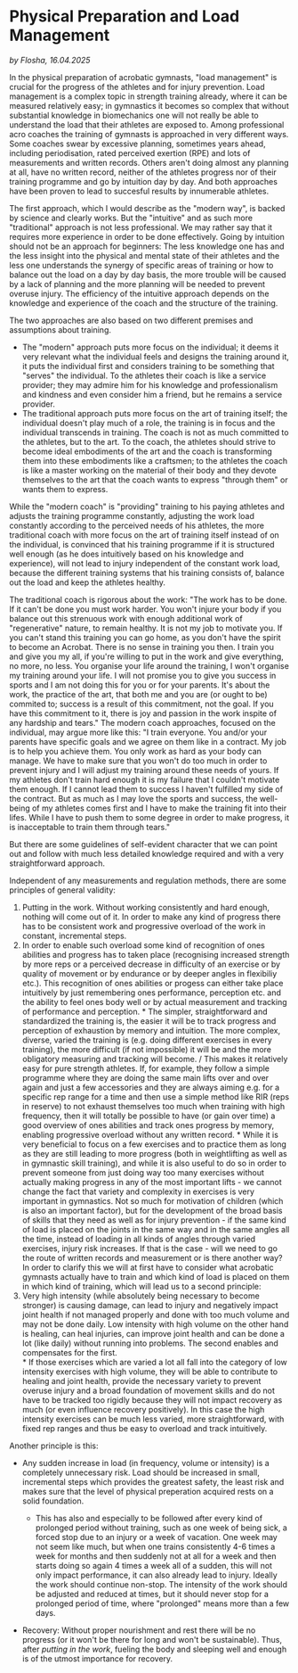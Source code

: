 # Physical Preparation and Load Management

*by Flosha, 16.04.2025*

In the physical preparation of acrobatic gymnasts, "load management" is crucial for the progress of the athletes and for injury prevention. Load management is a complex topic in strength training already, where it can be measured relatively easy; in gymnastics it becomes so complex that without substantial knowledge in biomechanics one will not really be able to understand the load that their athletes are exposed to. Among professional acro coaches the training of gymnasts is approached in very different ways. Some coaches swear by excessive planning, sometimes years ahead, including periodisation, rated perceived exertion (RPE) and lots of measurements and written records. Others aren't doing almost any planning at all, have no written record, neither of the athletes progress nor of their training programme and go by intuition day by day. And both approaches have been proven to lead to succesful results by innumerable athletes. 

The first approach, which I would describe as the "modern way", is backed by science and clearly works. But the "intuitive" and as such more "traditional" approach is not less professional. We may rather say that it requires more experience in order to be done effectively. Going by intuition should not be an approach for beginners: The less knowledge one has and the less insight into the physical and mental state of their athletes and the less one understands the synergy of specific areas of training or how to balance out the load on a day by day basis, the more trouble will be caused by a lack of planning and the more planning will be needed to prevent overuse injury. The efficiency of the intuitive approach depends on the knowledge and experience of the coach and the structure of the training. 

The two approaches are also based on two different premises and assumptions about training. 
* The "modern" approach puts more focus on the individual; it deems it very relevant what the individual feels and designs the training around it, it puts the individual first and considers training to be something that "serves" the individual. To the athletes their coach is like a service provider; they may admire him for his knowledge and professionalism and kindness and even consider him a friend, but he remains a service provider. 
* The traditional approach puts more focus on the art of training itself; the individual doesn't play much of a role, the training is in focus and the individual transcends in training. The coach is not as much committed to the athletes, but to the art. To the coach, the athletes should strive to become ideal embodiments of the art and the coach is transforming them into these embodiments like a craftsmen; to the athletes the coach is like a master working on the material of their body and they devote themselves to the art that the coach wants to express "through them" or wants them to express.

While the "modern coach" is "providing" training to his paying athletes and adjusts the training programme constantly, adjusting the work load constantly according to the perceived needs of his athletes, the more traditional coach with more focus on the art of training itself instead of on the individual, is convinced that his training programme if it is structured well enough (as he does intuitively based on his knowledge and experience), will not lead to injury independent of the constant work load, because the different training systems that his training consists of, balance out the load and keep the athletes healthy. 

The traditional coach is rigorous about the work: "The work has to be done. If it can't be done you must work harder. You won't injure your body if you balance out this strenuous work with enough additional work of "regenerative" nature, to remain healthy. It is not my job to motivate you. If you can't stand this training you can go home, as you don't have the spirit to become an Acrobat. There is no sense in training you then. I train you and give you my all, if you're willing to put in the work and give everything, no more, no less. You organise your life around the training, I won't organise my training around your life. I will not promise you to give you success in sports and I am not doing this for you or for your parents. It's about the work, the practice of the art, that both me and you are (or ought to be) commited to; success is a result of this commitment, not the goal. If you have this commitment to it, there is joy and passion in the work inspite of any hardship and tears."
The modern coach approaches, focused on the individual, may argue more like this: "I train everyone. You and/or your parents have specific goals and we agree on them like in a contract. My job is to help you achieve them. You only work as hard as your body can manage. We have to make sure that you won't do too much in order to prevent injury and I will adjust my training around these needs of yours. If my athletes don't train hard enough it is my failure that I couldn't motivate them enough. If I cannot lead them to success I haven't fulfilled my side of the contract. But as much as I may love the sports and success, the well-being of my athletes comes first and I have to make the training fit into their lifes. While I have to push them to some degree in order to make progress, it is inacceptable to train them through tears."





But there are some guidelines of self-evident character that we can point out and follow with much less detailed knowledge required and with a very straightforward approach. 

Independent of any measurements and regulation methods, there are some principles of general validity: 

1. Putting in the work. Without working consistently and hard enough, nothing will come out of it. In order to make any kind of progress there has to be consistent work and progressive overload of the work in constant, incremental steps. 
  1. In order to enable such overload some kind of recognition of ones abilities and progress has to taken place (recognising increased strength by more reps or a perceived decrease in difficulty of an exercise or by quality of movement or by endurance or by deeper angles in flexibiliy etc.). This recognition of ones abilities or progess can either take place intuitively by just remembering ones performance, perception etc. and the ability to feel ones body well or by actual measurement and tracking of performance and perception.
    * The simpler, straightforward and standardized the training is, the easier it will be to track progress and perception of exhaustion by memory and intuition. The more complex, diverse, varied the training is (e.g. doing different exercises in every training), the more difficult (if not impossible) it will be and the more obligatory measuring and tracking will become. / This makes it relatively easy for pure strength athletes. If, for example, they follow a simple programme where they are doing the same main lifts over and over again and just a few accessories and they are always aiming e.g. for a specific rep range for a time and then use a simple method like RIR (reps in reserve) to not exhaust themselves too much when training with high frequency, then it will totally be possible to have (or gain over time) a good overview of ones abilities and track ones progress by memory, enabling progressive overload without any written record. 
    * While it is very beneficial to focus on a few exercises and to practice them as long as they are still leading to more progress (both in weightlifting as well as in gymnastic skill training), and while it is also useful to do so in order to prevent someone from just doing way too many exercises without actually making progress in any of the most important lifts - we cannot change the fact that variety and complexity in exercises is very important in gymnastics. Not so much for motivation of children (which is also an important factor), but for the development of the broad basis of skills that they need as well as for injury prevention - if the same kind of load is placed on the joints in the same way and in the same angles all the time, instead of loading in all kinds of angles through varied exercises, injury risk increases. If that is the case - will we need to go the route of written records and measurement or is there another way? In order to clarify this we will at first have to consider what acrobatic gymnasts actually have to train and which kind of load is placed on them in which kind of training, which will lead us to a second principle:
  2. Very high intensity (while absolutely being necessary to become stronger) is causing damage, can lead to injury and negatively impact joint health if not managed properly and done with too much volume and may not be done daily. Low intensity with high volume on the other hand is healing, can heal injuries, can improve joint health and can be done a lot (like daily) without running into problems. The second enables and compensates for the first.  
    * If those exercises which are varied a lot all fall into the category of low intensity exercises with high volume, they will be able to contribute to healing and joint health, provide the necessary variety to prevent overuse injury and a broad foundation of movement skills and do not have to be tracked too rigidly because they will not impact recovery as much (or even influence recovery positively). In this case the high intensity exercises can be much less varied, more straightforward, with fixed rep ranges and thus be easy to overload and track intuitively. 

Another principle is this: 
* Any sudden increase in load (in frequency, volume or intensity) is a completely unnecessary risk. Load should be increased in small, incremental steps which provides the greatest safety, the least risk and makes sure that the level of physical preperation acquired rests on a solid foundation.
  * This has also and especially to be followed after every kind of prolonged period without training, such as one week of being sick, a forced stop due to an injury or a week of vacation. One week may not seem like much, but when one trains consistently 4-6 times a week for months and then suddenly not at all for a week and then starts doing so again 4 times a week all of a sudden, this will not only impact performance, it can also already lead to injury. Ideally the work should continue non-stop. The intensity of the work should be adjusted and reduced at times, but it should never stop for a prolonged period of time, where "prolonged" means more than a few days. 

* Recovery: Without proper nourishment and rest there will be no progress (or it won't be there for long and won't be sustainable). Thus, after *putting in the work*, fueling the body and sleeping well and enough is of the utmost importance for recovery. 
